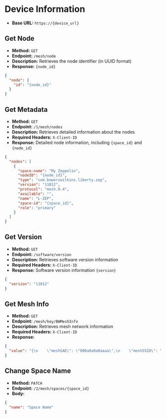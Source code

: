 # Device Information

- **Base URL:** `https://{device_url}`

## Get Node
- **Method:** `GET`
- **Endpoint:** `/mesh/node`
- **Description:** Retrieves the node identifier (in UUID format)
- **Response:** `{node_id}`
```json
{
  "node": {
    "id": "{node_id}"
  }
}
```

## Get Metadata
- **Method:** `GET`
- **Endpoint:** `/1/mesh/nodes`
- **Description:** Retrieves detailed information about the nodes
- **Required Headers:** `X-Client-ID`
- **Response:** Detailed node information, including `{space_id}` and `{node_id}`
```json
{
  "nodes": [
    {
      "space-name": "My Zeppelin",
      "nodeID": "{node_id}",
      "type": "com.bowerswilkins.liberty.zep",
      "version": "11012",
      "protocol": "mesh.0.4",
      "available": "",
      "name": "L-ZEP",
      "space-id": "{space_id}",
      "role": "primary"
    }
  ]
}
```

## Get Version
- **Method:** `GET`
- **Endpoint:** `/software/version`
- **Description:** Retrieves software version information
- **Required Headers:** `X-Client-ID`
- **Response:** Software version information `{version}`
```json
{
  "version": "11012"
}
```

## Get Mesh Info
- **Method:** `GET`
- **Endpoint:** `/mesh/key/BWMeshInfo`
- **Description:** Retrieves mesh network information
- **Required Headers:** `X-Client-ID`
- **Response:**
```json
{
  "value": "{\n    \"meshSAE\": \"000a0a0a0aaaa\",\n    \"meshSSID\": \"1bbbb11b1b1bb\"\n}\n"
}
```

## Change Space Name
- **Method:** `PATCH`
- **Endpoint:** `/2/mesh/spaces/{space_id}`
- **Body:**
```json
{
  "name": "Space Name"
}
```
